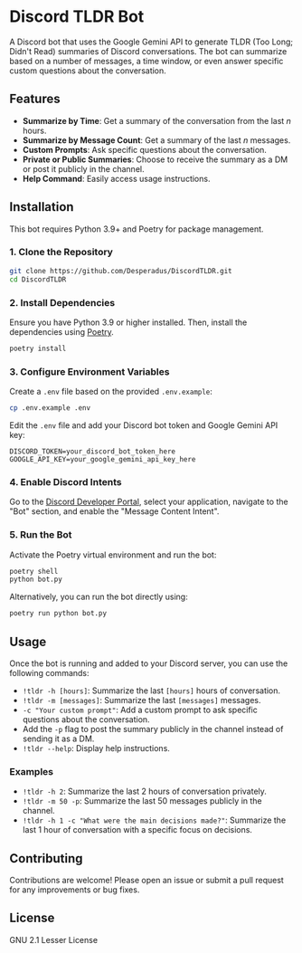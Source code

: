 # Discord TLDR Bot

A Discord bot that uses the Google Gemini API to generate TLDR (Too Long; Didn't Read) summaries of Discord conversations. The bot can summarize based on a number of messages, a time window, or even answer specific custom questions about the conversation.

## Features

- **Summarize by Time**: Get a summary of the conversation from the last _n_ hours.
- **Summarize by Message Count**: Get a summary of the last _n_ messages.
- **Custom Prompts**: Ask specific questions about the conversation.
- **Private or Public Summaries**: Choose to receive the summary as a DM or post it publicly in the channel.
- **Help Command**: Easily access usage instructions.

## Installation

This bot requires Python 3.9+ and Poetry for package management.

### 1. Clone the Repository

```bash
git clone https://github.com/Desperadus/DiscordTLDR.git
cd DiscordTLDR
```

### 2. Install Dependencies

Ensure you have Python 3.9 or higher installed. Then, install the dependencies using [Poetry](https://python-poetry.org/).

```bash
poetry install
```

### 3. Configure Environment Variables

Create a `.env` file based on the provided `.env.example`:

```bash
cp .env.example .env
```

Edit the `.env` file and add your Discord bot token and Google Gemini API key:

```env
DISCORD_TOKEN=your_discord_bot_token_here
GOOGLE_API_KEY=your_google_gemini_api_key_here
```

### 4. Enable Discord Intents

Go to the [Discord Developer Portal](https://discord.com/developers/applications), select your application, navigate to the "Bot" section, and enable the "Message Content Intent".

### 5. Run the Bot

Activate the Poetry virtual environment and run the bot:

```bash
poetry shell
python bot.py
```

Alternatively, you can run the bot directly using:

```bash
poetry run python bot.py
```

## Usage

Once the bot is running and added to your Discord server, you can use the following commands:

- `!tldr -h [hours]`: Summarize the last `[hours]` hours of conversation.
- `!tldr -m [messages]`: Summarize the last `[messages]` messages.
- `-c "Your custom prompt"`: Add a custom prompt to ask specific questions about the conversation.
- Add the `-p` flag to post the summary publicly in the channel instead of sending it as a DM.
- `!tldr --help`: Display help instructions.

### Examples

- `!tldr -h 2`: Summarize the last 2 hours of conversation privately.
- `!tldr -m 50 -p`: Summarize the last 50 messages publicly in the channel.
- `!tldr -h 1 -c "What were the main decisions made?"`: Summarize the last 1 hour of conversation with a specific focus on decisions.

## Contributing

Contributions are welcome! Please open an issue or submit a pull request for any improvements or bug fixes.

## License

GNU 2.1 Lesser License
